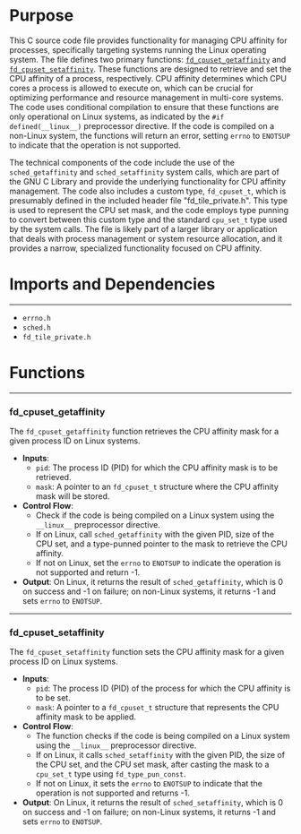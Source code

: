 # Purpose
This C source code file provides functionality for managing CPU affinity for processes, specifically targeting systems running the Linux operating system. The file defines two primary functions: [`fd_cpuset_getaffinity`](#fd_cpuset_getaffinity) and [`fd_cpuset_setaffinity`](#fd_cpuset_setaffinity). These functions are designed to retrieve and set the CPU affinity of a process, respectively. CPU affinity determines which CPU cores a process is allowed to execute on, which can be crucial for optimizing performance and resource management in multi-core systems. The code uses conditional compilation to ensure that these functions are only operational on Linux systems, as indicated by the `#if defined(__linux__)` preprocessor directive. If the code is compiled on a non-Linux system, the functions will return an error, setting `errno` to `ENOTSUP` to indicate that the operation is not supported.

The technical components of the code include the use of the `sched_getaffinity` and `sched_setaffinity` system calls, which are part of the GNU C Library and provide the underlying functionality for CPU affinity management. The code also includes a custom type, `fd_cpuset_t`, which is presumably defined in the included header file "fd_tile_private.h". This type is used to represent the CPU set mask, and the code employs type punning to convert between this custom type and the standard `cpu_set_t` type used by the system calls. The file is likely part of a larger library or application that deals with process management or system resource allocation, and it provides a narrow, specialized functionality focused on CPU affinity.
# Imports and Dependencies

---
- `errno.h`
- `sched.h`
- `fd_tile_private.h`


# Functions

---
### fd\_cpuset\_getaffinity<!-- {{#callable:fd_cpuset_getaffinity}} -->
The `fd_cpuset_getaffinity` function retrieves the CPU affinity mask for a given process ID on Linux systems.
- **Inputs**:
    - `pid`: The process ID (PID) for which the CPU affinity mask is to be retrieved.
    - `mask`: A pointer to an `fd_cpuset_t` structure where the CPU affinity mask will be stored.
- **Control Flow**:
    - Check if the code is being compiled on a Linux system using the `__linux__` preprocessor directive.
    - If on Linux, call `sched_getaffinity` with the given PID, size of the CPU set, and a type-punned pointer to the mask to retrieve the CPU affinity.
    - If not on Linux, set the `errno` to `ENOTSUP` to indicate the operation is not supported and return -1.
- **Output**: On Linux, it returns the result of `sched_getaffinity`, which is 0 on success and -1 on failure; on non-Linux systems, it returns -1 and sets `errno` to `ENOTSUP`.


---
### fd\_cpuset\_setaffinity<!-- {{#callable:fd_cpuset_setaffinity}} -->
The `fd_cpuset_setaffinity` function sets the CPU affinity mask for a given process ID on Linux systems.
- **Inputs**:
    - `pid`: The process ID (PID) of the process for which the CPU affinity is to be set.
    - `mask`: A pointer to a `fd_cpuset_t` structure that represents the CPU affinity mask to be applied.
- **Control Flow**:
    - The function checks if the code is being compiled on a Linux system using the `__linux__` preprocessor directive.
    - If on Linux, it calls `sched_setaffinity` with the given PID, the size of the CPU set, and the CPU set mask, after casting the mask to a `cpu_set_t` type using `fd_type_pun_const`.
    - If not on Linux, it sets the `errno` to `ENOTSUP` to indicate that the operation is not supported and returns -1.
- **Output**: On Linux, it returns the result of `sched_setaffinity`, which is 0 on success and -1 on failure; on non-Linux systems, it returns -1 and sets `errno` to `ENOTSUP`.


